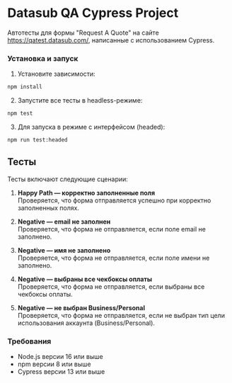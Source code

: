 # Datasub QA Cypress Project

Автотесты для формы "Request A Quote" на сайте https://qatest.datasub.com/, написанные с использованием Cypress.

###  Установка и запуск

1. Установите зависимости:

```bash
npm install
```

2. Запустите все тесты в headless-режиме:

```bash
npm test
```

3. Для запуска в режиме с интерфейсом (headed):

```bash
npm run test:headed
```

## Тесты

Тесты включают следующие сценарии:

1. **Happy Path — корректно заполненные поля**  
   Проверяется, что форма отправляется успешно при корректно заполненных полях.

2. **Negative — email не заполнен**  
   Проверяется, что форма не отправляется, если поле email не заполнено.

3. **Negative — имя не заполнено**  
   Проверяется, что форма не отправляется, если поле имени не заполнено.

4. **Negative — выбраны все чекбоксы оплаты**  
   Проверяется, что форма не отправляется, если выбраны все чекбоксы оплаты.

5. **Negative — не выбран Business/Personal**  
   Проверяется, что форма не отправляется, если не выбран тип цели использования аккаунта (Business/Personal).


### Требования 

- Node.js версии 16 или выше
- npm версии 8 или выше
- Cypress версии 13 или выше
